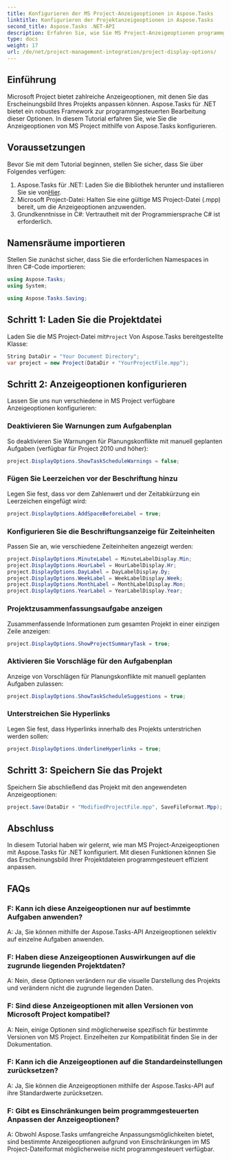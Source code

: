 ```yaml
---
title: Konfigurieren der MS Project-Anzeigeoptionen in Aspose.Tasks
linktitle: Konfigurieren der Projektanzeigeoptionen in Aspose.Tasks
second_title: Aspose.Tasks .NET-API
description: Erfahren Sie, wie Sie MS Project-Anzeigeoptionen programmgesteuert mit Aspose.Tasks für .NET konfigurieren. Passen Sie das Erscheinungsbild Ihres Projekts mühelos an.
type: docs
weight: 17
url: /de/net/project-management-integration/project-display-options/
---
```

## Einführung
Microsoft Project bietet zahlreiche Anzeigeoptionen, mit denen Sie das Erscheinungsbild Ihres Projekts anpassen können. Aspose.Tasks für .NET bietet ein robustes Framework zur programmgesteuerten Bearbeitung dieser Optionen. In diesem Tutorial erfahren Sie, wie Sie die Anzeigeoptionen von MS Project mithilfe von Aspose.Tasks konfigurieren.
## Voraussetzungen
Bevor Sie mit dem Tutorial beginnen, stellen Sie sicher, dass Sie über Folgendes verfügen:
1.  Aspose.Tasks für .NET: Laden Sie die Bibliothek herunter und installieren Sie sie von[Hier](https://releases.aspose.com/tasks/net/).
2. Microsoft Project-Datei: Halten Sie eine gültige MS Project-Datei (.mpp) bereit, um die Anzeigeoptionen anzuwenden.
3. Grundkenntnisse in C#: Vertrautheit mit der Programmiersprache C# ist erforderlich.

## Namensräume importieren
Stellen Sie zunächst sicher, dass Sie die erforderlichen Namespaces in Ihren C#-Code importieren:
```csharp
using Aspose.Tasks;
using System;

using Aspose.Tasks.Saving;
```
## Schritt 1: Laden Sie die Projektdatei
 Laden Sie die MS Project-Datei mit`Project` Von Aspose.Tasks bereitgestellte Klasse:
```csharp
String DataDir = "Your Document Directory";
var project = new Project(DataDir + "YourProjectFile.mpp");
```
## Schritt 2: Anzeigeoptionen konfigurieren
Lassen Sie uns nun verschiedene in MS Project verfügbare Anzeigeoptionen konfigurieren:
### Deaktivieren Sie Warnungen zum Aufgabenplan
So deaktivieren Sie Warnungen für Planungskonflikte mit manuell geplanten Aufgaben (verfügbar für Project 2010 und höher):
```csharp
project.DisplayOptions.ShowTaskScheduleWarnings = false;
```
### Fügen Sie Leerzeichen vor der Beschriftung hinzu
Legen Sie fest, dass vor dem Zahlenwert und der Zeitabkürzung ein Leerzeichen eingefügt wird:
```csharp
project.DisplayOptions.AddSpaceBeforeLabel = true;
```
### Konfigurieren Sie die Beschriftungsanzeige für Zeiteinheiten
Passen Sie an, wie verschiedene Zeiteinheiten angezeigt werden:
```csharp
project.DisplayOptions.MinuteLabel = MinuteLabelDisplay.Min;
project.DisplayOptions.HourLabel = HourLabelDisplay.Hr;
project.DisplayOptions.DayLabel = DayLabelDisplay.Dy;
project.DisplayOptions.WeekLabel = WeekLabelDisplay.Week;
project.DisplayOptions.MonthLabel = MonthLabelDisplay.Mon;
project.DisplayOptions.YearLabel = YearLabelDisplay.Year;
```
### Projektzusammenfassungsaufgabe anzeigen
Zusammenfassende Informationen zum gesamten Projekt in einer einzigen Zeile anzeigen:
```csharp
project.DisplayOptions.ShowProjectSummaryTask = true;
```
### Aktivieren Sie Vorschläge für den Aufgabenplan
Anzeige von Vorschlägen für Planungskonflikte mit manuell geplanten Aufgaben zulassen:
```csharp
project.DisplayOptions.ShowTaskScheduleSuggestions = true;
```
### Unterstreichen Sie Hyperlinks
Legen Sie fest, dass Hyperlinks innerhalb des Projekts unterstrichen werden sollen:
```csharp
project.DisplayOptions.UnderlineHyperlinks = true;
```
## Schritt 3: Speichern Sie das Projekt
Speichern Sie abschließend das Projekt mit den angewendeten Anzeigeoptionen:
```csharp
project.Save(DataDir + "ModifiedProjectFile.mpp", SaveFileFormat.Mpp);
```

## Abschluss
In diesem Tutorial haben wir gelernt, wie man MS Project-Anzeigeoptionen mit Aspose.Tasks für .NET konfiguriert. Mit diesen Funktionen können Sie das Erscheinungsbild Ihrer Projektdateien programmgesteuert effizient anpassen.
## FAQs
### F: Kann ich diese Anzeigeoptionen nur auf bestimmte Aufgaben anwenden?
A: Ja, Sie können mithilfe der Aspose.Tasks-API Anzeigeoptionen selektiv auf einzelne Aufgaben anwenden.
### F: Haben diese Anzeigeoptionen Auswirkungen auf die zugrunde liegenden Projektdaten?
A: Nein, diese Optionen verändern nur die visuelle Darstellung des Projekts und verändern nicht die zugrunde liegenden Daten.
### F: Sind diese Anzeigeoptionen mit allen Versionen von Microsoft Project kompatibel?
A: Nein, einige Optionen sind möglicherweise spezifisch für bestimmte Versionen von MS Project. Einzelheiten zur Kompatibilität finden Sie in der Dokumentation.
### F: Kann ich die Anzeigeoptionen auf die Standardeinstellungen zurücksetzen?
A: Ja, Sie können die Anzeigeoptionen mithilfe der Aspose.Tasks-API auf ihre Standardwerte zurücksetzen.
### F: Gibt es Einschränkungen beim programmgesteuerten Anpassen der Anzeigeoptionen?
A: Obwohl Aspose.Tasks umfangreiche Anpassungsmöglichkeiten bietet, sind bestimmte Anzeigeoptionen aufgrund von Einschränkungen im MS Project-Dateiformat möglicherweise nicht programmgesteuert verfügbar.